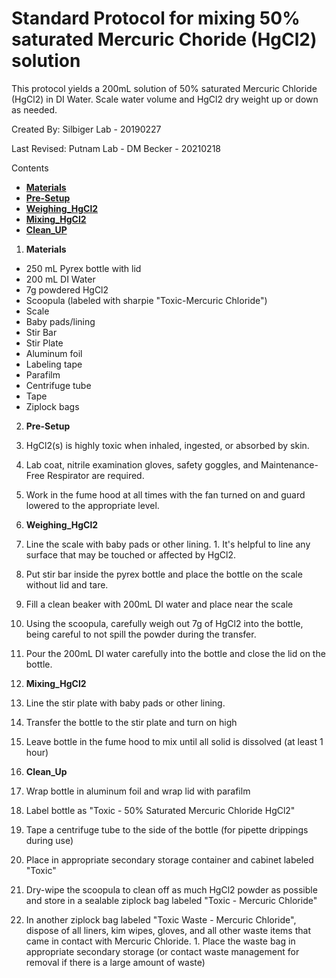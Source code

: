 # Standard Protocol for mixing 50% saturated Mercuric Choride (HgCl2) solution

This protocol yields a 200mL solution of 50% saturated Mercuric Chloride (HgCl2) in DI Water.  Scale water volume and HgCl2 dry weight up or down as needed.

Created By: Silbiger Lab - 20190227

Last Revised: Putnam Lab - DM Becker - 20210218

Contents
- [**Materials**](#Materials)
- [**Pre-Setup**](#Pre-Setup)
- [**Weighing_HgCl2**](#Weighing_HgCl2)
- [**Mixing_HgCl2**](#Mixing_HgCl2)
- [**Clean_UP**](#Clean_Up)
 
 
1. <a name="Materials"></a> **Materials**
  - 250 mL Pyrex bottle with lid
  - 200 mL DI Water
  - 7g powdered HgCl2
  - Scoopula (labeled with sharpie "Toxic-Mercuric Chloride")
  - Scale
  - Baby pads/lining
  - Stir Bar
  - Stir Plate
  - Aluminum foil
  - Labeling tape
  - Parafilm
  - Centrifuge tube
  - Tape
  - Ziplock bags
  
2. <a name="Pre-Setup"></a> **Pre-Setup**
  1. HgCl2(s) is highly toxic when inhaled, ingested, or absorbed by skin.
  1. Lab coat, nitrile examination gloves, safety goggles, and Maintenance-Free Respirator are required.
  1. Work in the fume hood at all times with the fan turned on and guard lowered to the appropriate level.
  
3. <a name="Weighing_HgCl2"></a> **Weighing_HgCl2**
  1. Line the scale with baby pads or other lining.
    1. It's helpful to line any surface that may be touched or affected by HgCl2.
  1. Put stir bar inside the pyrex bottle and place the bottle on the scale without lid and tare.
  1. Fill a clean beaker with 200mL DI water and place near the scale
  1. Using the scoopula, carefully weigh out 7g of HgCl2 into the bottle, being careful to not spill the powder during the transfer.
  1. Pour the 200mL DI water carefully into the bottle and close the lid on the bottle.
  
4. <a name="Mixing_HgCl2"></a> **Mixing_HgCl2**
  1. Line the stir plate with baby pads or other lining.
  1. Transfer the bottle to the stir plate and turn on high
  1. Leave bottle in the fume hood to mix until all solid is dissolved (at least 1 hour)
  
5. <a name="Clean_Up"></a> **Clean_Up**
  1. Wrap bottle in aluminum foil and wrap lid with parafilm
  1. Label bottle as "Toxic - 50% Saturated Mercuric Chloride HgCl2"
  1. Tape a centrifuge tube to the side of the bottle (for pipette drippings during use)
  1. Place in appropriate secondary storage container and cabinet labeled "Toxic"
  1. Dry-wipe the scoopula to clean off as much HgCl2 powder as possible and store in a sealable ziplock bag labeled "Toxic - Mercuric Chloride"
  1. In another ziplock bag labeled "Toxic Waste - Mercuric Chloride", dispose of all liners, kim wipes, gloves, and all other waste items that came in contact with Mercuric Chloride.
    1. Place the waste bag in appropriate secondary storage (or contact waste management for removal if there is a large amount of waste)
  
